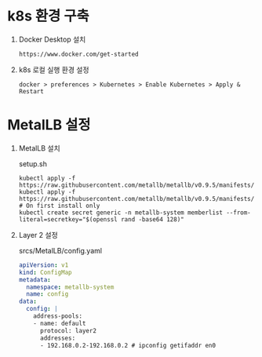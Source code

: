 # k8s 환경 구축  
1. Docker Desktop 설치
	```
	https://www.docker.com/get-started
	```
2. k8s 로컬 실행 환경 설정

	```
	docker > preferences > Kubernetes > Enable Kubernetes > Apply & Restart
	```

# MetalLB 설정

1. MetalLB 설치

	setup.sh
	```shell
	kubectl apply -f https://raw.githubusercontent.com/metallb/metallb/v0.9.5/manifests/namespace.yaml
	kubectl apply -f https://raw.githubusercontent.com/metallb/metallb/v0.9.5/manifests/metallb.yaml
	# On first install only
	kubectl create secret generic -n metallb-system memberlist --from-literal=secretkey="$(openssl rand -base64 128)"
	```

2. Layer 2 설정

	srcs/MetalLB/config.yaml
	```yaml
	apiVersion: v1
	kind: ConfigMap
	metadata:
	  namespace: metallb-system
	  name: config
	data:
	  config: |
	    address-pools:
	    - name: default
	      protocol: layer2
	      addresses:
	      - 192.168.0.2-192.168.0.2 # ipconfig getifaddr en0
	```
